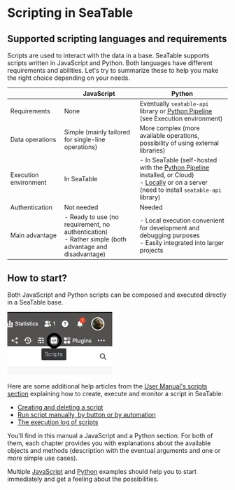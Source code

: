 # Scripting in SeaTable

## Supported scripting languages and requirements

Scripts are used to interact with the data in a base. SeaTable supports scripts written in JavaScript and Python. Both languages have different requirements and abilities. Let's try to summarize these to help you make the right choice depending on your needs.

|                       | JavaScript  | Python     |
|-----------------------|-------------|------------|
| Requirements          | None        | Eventually `seatable-api` library or [Python Pipeline](https://admin.seatable.com/installation/components/python-pipeline/) (see Execution environment) |
| Data operations       | Simple (mainly tailored for single-line operations)      | More complex (more available operations, possibility of using external libraries) |
| Execution environment | In SeaTable | - In SeaTable (self-hosted with the [Python Pipeline](https://admin.seatable.com/installation/components/python-pipeline/) installed, or Cloud)<br>- [Locally](https://developer.seatable.com/scripts/python/common_questions/#how-to-make-the-script-support-both-local-and-cloud-run) or on a server (need to install `seatable-api` library) |
| Authentication        | Not needed  | Needed |
| Main advantage        | - Ready to use (no requirement, no authentication)<br>- Rather simple (both advantage and disadvantage) | - Local execution convenient for development and debugging purposes<br>- Easily integrated into larger projects |

## How to start?

Both JavaScript and Python scripts can be composed and executed directly in a SeaTable base.

![Screenshot of script icon in SeaTable](/media/Anlegen-eines-Skriptes.jpg)

Here are some additional help articles from the [User Manual's scripts section](https://seatable.com/help/scripts) explaining how to create, execute and monitor a script in SeaTable:

- [Creating and deleting a script](https://seatable.com/help/anlegen-und-loeschen-eines-skriptes/)
- [Run script manually, by button or by automation](https://seatable.com/help/skript-manuell-per-schaltflaeche-oder-automation-ausfuehren/)
- [The execution log of scripts](https://seatable.com/help/das-ausfuehrungslog-von-skripten/)

You'll find in this manual a JavaScript and a Python section. For both of them, each chapter provides you with explanations about the available objects and methods (description with the eventual arguments and one or more simple use cases). 

Multiple [JavaScript](../scripts/javascript/examples/index.md) and [Python](../scripts/python/examples/index.md) examples should help you to start immediately and get a feeling about the possibilities.
